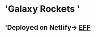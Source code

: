 # 'Galaxy Rockets '
## 'Deployed on Netlify-> **[EFF]([https://eff.org](https://galaxy-rockets-tailwind.netlify.app/)https://galaxy-rockets-tailwind.netlify.app/)**
